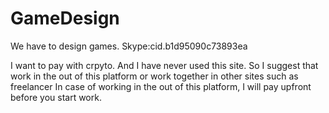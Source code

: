 # GameDesign
We have to design games.
Skype:cid.b1d95090c73893ea

I want to pay with crpyto.
And I have never used this site.
So I suggest that work in the out of this platform or work together in other sites such as freelancer 
In case of working in the out of this platform, I will pay upfront before you start work.





